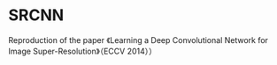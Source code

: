 # SRCNN
Reproduction of the paper 《Learning a Deep Convolutional Network for Image Super-Resolution》（ECCV 2014））
